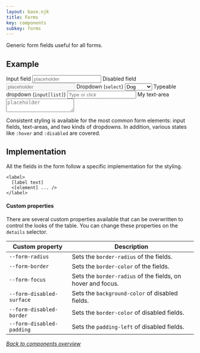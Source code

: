 ```yaml
---
layout: base.njk
title: Forms
key: components
subkey: forms
---
```


Generic form fields useful for all forms.

## Example

<form class="flex-col --gap-0 maxw-1">
  <label>
    <span>Input field</span>
    <input placeholder="placeholder" />
  </label>
  <label>
    <span>Disabled field</span>
    <input placeholder="placeholder" disabled />
  </label>
  <label>
    <span>Dropdown (<code>select</code>)</span>
    <select>
      <option value="dog">Dog</option>
      <option value="cat">Cat</option>
      <option value="hamster">Hamster</option>
      <option value="parrot">Parrot</option>
      <option value="spider">Spider</option>
      <option value="goldfish">Goldfish</option>
    </select>
  </label>
  <label>
    <span>Typeable dropdown (<code>input[list]</code>)</span>
    <input list="options" placeholder="Type or click" />
    <datalist id="options">
      <option value="dog">Dog</option>
      <option value="cat">Cat</option>
      <option value="hamster">Hamster</option>
      <option value="parrot">Parrot</option>
      <option value="spider">Spider</option>
      <option value="goldfish">Goldfish</option>
    </datalist>
  </label>
  <label>
    My text-area
    <textarea placeholder="placeholder"></textarea>
  </label>
</form>

Consistent styling is available for the most common form elements:
input fields, text-areas, and two kinds of dropdowns. In addition,
various states like `:hover` and `:disabled` are covered.

## Implementation

All the fields in the form follow a specific implementation for
the styling.

```
<label>
  [label text]
  <[element] ... />
</label>
```

#### Custom properties

There are several custom properties available that can be
overwritten to control the looks of the table. You can change these properties on the `details` selector.

<div>
  <table>
    <thead>
      <tr>
        <th>Custom property</th>
        <th>Description</th>
      </tr>
    </thead>
    <tbody>
      <tr>
        <td><code>--form-radius</code></td>
        <td>
          Sets the <code>border-radius</code> of the fields.
        </td>
      </tr>
      <tr>
        <td><code>--form-border</code></td>
        <td>
          Sets the <code>border-color</code> of the fields.
        </td>
      </tr>
      <tr>
        <td><code>--form-focus</code></td>
        <td>
          Sets the <code>border-radius</code> of the fields, on hover and focus.
        </td>
      </tr>
      <tr>
        <td><code>--form-disabled-surface</code></td>
        <td>
          Sets the <code>background-color</code> of disabled fields.
        </td>
      </tr>
      <tr>
        <td><code>--form-disabled-border</code></td>
        <td>
          Sets the <code>border-color</code> of disabled fields.
        </td>
      </tr>
      <tr>
        <td><code>--form-disabled-padding</code></td>
        <td>
          Sets the <code>padding-left</code> of disabled fields.
        </td>
      </tr>
    </tbody>
  </table>
</div>

[_Back to components overview_](/components)
